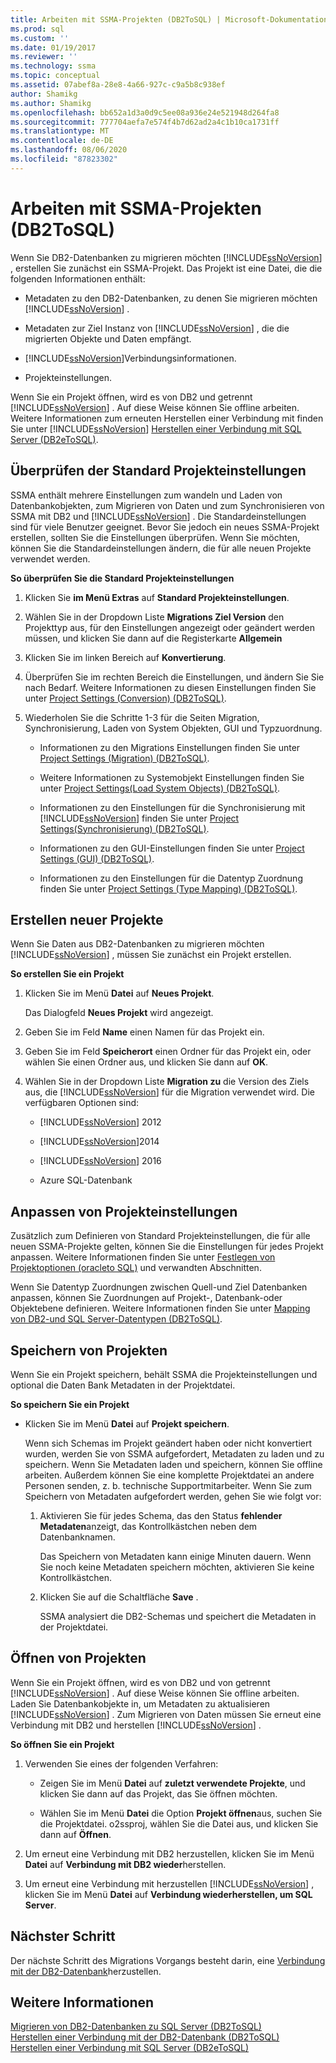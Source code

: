 ```yaml
---
title: Arbeiten mit SSMA-Projekten (DB2ToSQL) | Microsoft-Dokumentation
ms.prod: sql
ms.custom: ''
ms.date: 01/19/2017
ms.reviewer: ''
ms.technology: ssma
ms.topic: conceptual
ms.assetid: 07abef8a-28e8-4a66-927c-c9a5b8c938ef
author: Shamikg
ms.author: Shamikg
ms.openlocfilehash: bb652a1d3a0d9c5ee08a936e24e521948d264fa8
ms.sourcegitcommit: 777704aefa7e574f4b7d62ad2a4c1b10ca1731ff
ms.translationtype: MT
ms.contentlocale: de-DE
ms.lasthandoff: 08/06/2020
ms.locfileid: "87823302"
---
```

# <a name="working-with-ssma-projects-db2tosql"></a>Arbeiten mit SSMA-Projekten (DB2ToSQL)
Wenn Sie DB2-Datenbanken zu migrieren möchten [!INCLUDE[ssNoVersion](../../includes/ssnoversion-md.md)] , erstellen Sie zunächst ein SSMA-Projekt. Das Projekt ist eine Datei, die die folgenden Informationen enthält:  
  
-   Metadaten zu den DB2-Datenbanken, zu denen Sie migrieren möchten [!INCLUDE[ssNoVersion](../../includes/ssnoversion-md.md)] .  
  
-   Metadaten zur Ziel Instanz von [!INCLUDE[ssNoVersion](../../includes/ssnoversion-md.md)] , die die migrierten Objekte und Daten empfängt.  
  
-   [!INCLUDE[ssNoVersion](../../includes/ssnoversion-md.md)]Verbindungsinformationen.  
  
-   Projekteinstellungen.  
  
Wenn Sie ein Projekt öffnen, wird es von DB2 und getrennt [!INCLUDE[ssNoVersion](../../includes/ssnoversion-md.md)] . Auf diese Weise können Sie offline arbeiten. Weitere Informationen zum erneuten Herstellen einer Verbindung mit finden Sie unter [!INCLUDE[ssNoVersion](../../includes/ssnoversion-md.md)] [Herstellen einer Verbindung mit SQL Server &#40;DB2eToSQL&#41;](../../ssma/db2/connecting-to-sql-server-db2etosql.md).  
  
## <a name="reviewing-default-project-settings"></a>Überprüfen der Standard Projekteinstellungen  
SSMA enthält mehrere Einstellungen zum wandeln und Laden von Datenbankobjekten, zum Migrieren von Daten und zum Synchronisieren von SSMA mit DB2 und [!INCLUDE[ssNoVersion](../../includes/ssnoversion-md.md)] . Die Standardeinstellungen sind für viele Benutzer geeignet. Bevor Sie jedoch ein neues SSMA-Projekt erstellen, sollten Sie die Einstellungen überprüfen. Wenn Sie möchten, können Sie die Standardeinstellungen ändern, die für alle neuen Projekte verwendet werden.  
  
**So überprüfen Sie die Standard Projekteinstellungen**  
  
1.  Klicken Sie **im Menü Extras** auf **Standard Projekteinstellungen**.  
  
2.  Wählen Sie in der Dropdown Liste **Migrations Ziel Version** den Projekttyp aus, für den Einstellungen angezeigt oder geändert werden müssen, und klicken Sie dann auf die Registerkarte **Allgemein**  
  
3.  Klicken Sie im linken Bereich auf **Konvertierung**.  
  
4.  Überprüfen Sie im rechten Bereich die Einstellungen, und ändern Sie Sie nach Bedarf. Weitere Informationen zu diesen Einstellungen finden Sie unter [Project Settings &#40;Conversion&#41; &#40;DB2ToSQL&#41;](../../ssma/db2/project-settings-conversion-db2tosql.md).  
  
5.  Wiederholen Sie die Schritte 1-3 für die Seiten Migration, Synchronisierung, Laden von System Objekten, GUI und Typzuordnung.  
  
    -   Informationen zu den Migrations Einstellungen finden Sie unter [Project Settings &#40;Migration&#41; &#40;DB2ToSQL&#41;](../../ssma/db2/project-settings-migration-db2tosql.md).  
  
    -   Weitere Informationen zu Systemobjekt Einstellungen finden Sie unter [Project Settings&#40;Load System Objects&#41; &#40;DB2ToSQL&#41;](../../ssma/db2/project-settings-loading-system-objects-db2tosql.md).  
  
    -   Informationen zu den Einstellungen für die Synchronisierung mit [!INCLUDE[ssNoVersion](../../includes/ssnoversion-md.md)] finden Sie unter [Project Settings&#40;Synchronisierung&#41; &#40;DB2ToSQL&#41;](../../ssma/db2/project-settings-synchronization-db2tosql.md).  
  
    -   Informationen zu den GUI-Einstellungen finden Sie unter [Project Settings &#40;GUI&#41; &#40;DB2ToSQL&#41;](../../ssma/db2/project-settings-gui-db2tosql.md).  
  
    -   Informationen zu den Einstellungen für die Datentyp Zuordnung finden Sie unter [Project Settings &#40;Type Mapping&#41; &#40;DB2ToSQL&#41;](../../ssma/db2/project-settings-type-mapping-db2tosql.md).  
  
## <a name="creating-new-projects"></a>Erstellen neuer Projekte  
Wenn Sie Daten aus DB2-Datenbanken zu migrieren möchten [!INCLUDE[ssNoVersion](../../includes/ssnoversion-md.md)] , müssen Sie zunächst ein Projekt erstellen.  
  
**So erstellen Sie ein Projekt**  
  
1.  Klicken Sie im Menü **Datei** auf **Neues Projekt**.  
  
    Das Dialogfeld **Neues Projekt** wird angezeigt.  
  
2.  Geben Sie im Feld **Name** einen Namen für das Projekt ein.  
  
3.  Geben Sie im Feld **Speicherort** einen Ordner für das Projekt ein, oder wählen Sie einen Ordner aus, und klicken Sie dann auf **OK**.  
  
4.  Wählen Sie in der Dropdown Liste **Migration zu** die Version des Ziels aus, die [!INCLUDE[ssNoVersion](../../includes/ssnoversion-md.md)] für die Migration verwendet wird. Die verfügbaren Optionen sind:  
  
    -   [!INCLUDE[ssNoVersion](../../includes/ssnoversion-md.md)] 2012  
  
    -   [!INCLUDE[ssNoVersion](../../includes/ssnoversion-md.md)]2014  
  
    -   [!INCLUDE[ssNoVersion](../../includes/ssnoversion-md.md)] 2016  
  
    -   Azure SQL-Datenbank  
  
## <a name="customizing-project-settings"></a>Anpassen von Projekteinstellungen  
Zusätzlich zum Definieren von Standard Projekteinstellungen, die für alle neuen SSMA-Projekte gelten, können Sie die Einstellungen für jedes Projekt anpassen. Weitere Informationen finden Sie unter [Festlegen von Projektoptionen &#40;oracleto SQL&#41;](../../ssma/oracle/setting-project-options-oracletosql.md) und verwandten Abschnitten.  
  
Wenn Sie Datentyp Zuordnungen zwischen Quell-und Ziel Datenbanken anpassen, können Sie Zuordnungen auf Projekt-, Datenbank-oder Objektebene definieren. Weitere Informationen finden Sie unter [Mapping von DB2-und SQL Server-Datentypen &#40;DB2ToSQL&#41;](../../ssma/db2/mapping-db2-and-sql-server-data-types-db2tosql.md).  
  
## <a name="saving-projects"></a>Speichern von Projekten  
Wenn Sie ein Projekt speichern, behält SSMA die Projekteinstellungen und optional die Daten Bank Metadaten in der Projektdatei.  
  
**So speichern Sie ein Projekt**  
  
-   Klicken Sie im Menü **Datei** auf **Projekt speichern**.  
  
    Wenn sich Schemas im Projekt geändert haben oder nicht konvertiert wurden, werden Sie von SSMA aufgefordert, Metadaten zu laden und zu speichern. Wenn Sie Metadaten laden und speichern, können Sie offline arbeiten. Außerdem können Sie eine komplette Projektdatei an andere Personen senden, z. b. technische Supportmitarbeiter. Wenn Sie zum Speichern von Metadaten aufgefordert werden, gehen Sie wie folgt vor:  
  
    1.  Aktivieren Sie für jedes Schema, das den Status **fehlender Metadaten**anzeigt, das Kontrollkästchen neben dem Datenbanknamen.  
  
        Das Speichern von Metadaten kann einige Minuten dauern. Wenn Sie noch keine Metadaten speichern möchten, aktivieren Sie keine Kontrollkästchen.  
  
    2.  Klicken Sie auf die Schaltfläche **Save** .  
  
        SSMA analysiert die DB2-Schemas und speichert die Metadaten in der Projektdatei.  
  
## <a name="opening-projects"></a>Öffnen von Projekten  
Wenn Sie ein Projekt öffnen, wird es von DB2 und von getrennt [!INCLUDE[ssNoVersion](../../includes/ssnoversion-md.md)] . Auf diese Weise können Sie offline arbeiten. Laden Sie Datenbankobjekte in, um Metadaten zu aktualisieren [!INCLUDE[ssNoVersion](../../includes/ssnoversion-md.md)] . Zum Migrieren von Daten müssen Sie erneut eine Verbindung mit DB2 und herstellen [!INCLUDE[ssNoVersion](../../includes/ssnoversion-md.md)] .  
  
**So öffnen Sie ein Projekt**  
  
1.  Verwenden Sie eines der folgenden Verfahren:  
  
    -   Zeigen Sie im Menü **Datei** auf **zuletzt verwendete Projekte**, und klicken Sie dann auf das Projekt, das Sie öffnen möchten.  
  
    -   Wählen Sie im Menü **Datei** die Option **Projekt öffnen**aus, suchen Sie die Projektdatei. o2ssproj, wählen Sie die Datei aus, und klicken Sie dann auf **Öffnen**.  
  
2.  Um erneut eine Verbindung mit DB2 herzustellen, klicken Sie im Menü **Datei** auf **Verbindung mit DB2 wieder**herstellen.  
  
3.  Um erneut eine Verbindung mit herzustellen [!INCLUDE[ssNoVersion](../../includes/ssnoversion-md.md)] , klicken Sie im Menü **Datei** auf **Verbindung wiederherstellen, um SQL Server**.  
  
## <a name="next-step"></a>Nächster Schritt  
Der nächste Schritt des Migrations Vorgangs besteht darin, eine [Verbindung mit der DB2-Datenbank](https://msdn.microsoft.com/5eb5801d-f0c3-4127-97c0-0b1ef49f4844)herzustellen.  
  
## <a name="see-also"></a>Weitere Informationen  
[Migrieren von DB2-Datenbanken zu SQL Server &#40;DB2ToSQL&#41;](../../ssma/db2/migrating-db2-databases-to-sql-server-db2tosql.md)  
[Herstellen einer Verbindung mit der DB2-Datenbank &#40;DB2ToSQL&#41;](../../ssma/db2/connecting-to-db2-database-db2tosql.md)  
[Herstellen einer Verbindung mit SQL Server &#40;DB2eToSQL&#41;](../../ssma/db2/connecting-to-sql-server-db2etosql.md)  
  
